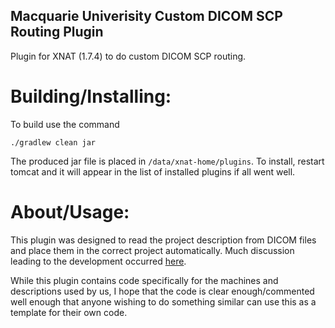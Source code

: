 ## Macquarie Univerisity Custom DICOM SCP Routing Plugin

Plugin for XNAT (1.7.4) to do custom DICOM SCP routing.

# Building/Installing:
To build use the command
```
./gradlew clean jar
```
The produced jar file is placed in `/data/xnat-home/plugins`.
To install, restart tomcat and it will appear in the list of installed plugins if all went well.

# About/Usage:

This plugin was designed to read the project description from DICOM files and place them in the correct project automatically.
Much discussion leading to the development occurred [here](https://groups.google.com/forum/#!topic/xnat_discussion/0G86WPk_dXg).

While this plugin contains code specifically for the machines and descriptions used by us, I hope that the code is clear enough/commented well enough that anyone wishing to do something similar can use this as a template for their own code.

